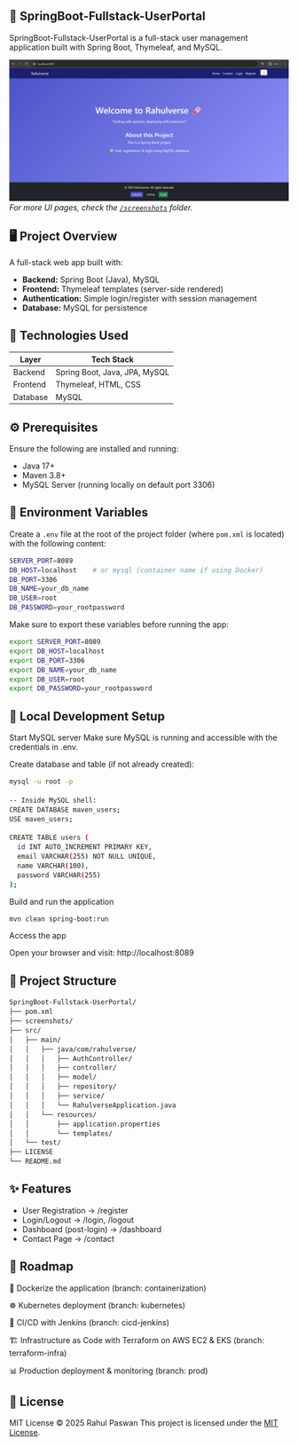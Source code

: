 ## 🚀 SpringBoot-Fullstack-UserPortal

SpringBoot-Fullstack-UserPortal is a full-stack user management application built with Spring Boot, Thymeleaf, and MySQL.

![output](screenshots/maven-home-page.png)
_For more UI pages, check the [`/screenshots`](./screenshots) folder._

## 🖥️ Project Overview

A full-stack web app built with:

- **Backend:** Spring Boot (Java), MySQL
- **Frontend:** Thymeleaf templates (server-side rendered)
- **Authentication:** Simple login/register with session management
- **Database:** MySQL for persistence

## 🧰 Technologies Used

| Layer    | Tech Stack                    |
| -------- | ----------------------------- |
| Backend  | Spring Boot, Java, JPA, MySQL |
| Frontend | Thymeleaf, HTML, CSS          |
| Database | MySQL                         |

## ⚙️ Prerequisites

Ensure the following are installed and running:

- Java 17+
- Maven 3.8+
- MySQL Server (running locally on default port 3306)

## 🔐 Environment Variables

Create a `.env` file at the root of the project folder (where `pom.xml` is located) with the following content:

```bash
SERVER_PORT=8089
DB_HOST=localhost    # or mysql (container name if using Docker)
DB_PORT=3306
DB_NAME=your_db_name
DB_USER=root
DB_PASSWORD=your_rootpassword
```

Make sure to export these variables before running the app:
```bash
export SERVER_PORT=8089
export DB_HOST=localhost
export DB_PORT=3306
export DB_NAME=your_db_name
export DB_USER=root
export DB_PASSWORD=your_rootpassword
```

## 🏁 Local Development Setup

Start MySQL server
Make sure MySQL is running and accessible with the credentials in .env.

Create database and table (if not already created):
```bash
mysql -u root -p

-- Inside MySQL shell:
CREATE DATABASE maven_users;
USE maven_users;

CREATE TABLE users (
  id INT AUTO_INCREMENT PRIMARY KEY,
  email VARCHAR(255) NOT NULL UNIQUE,
  name VARCHAR(100),
  password VARCHAR(255)
);
```

Build and run the application
```bash
mvn clean spring-boot:run
```

Access the app

Open your browser and visit:
http://localhost:8089

## 📁 Project Structure
```bash
SpringBoot-Fullstack-UserPortal/
├── pom.xml
├── screenshots/
├── src/
│   ├── main/
│   │   ├── java/com/rahulverse/
│   │   │   ├── AuthController/
│   │   │   ├── controller/
│   │   │   ├── model/
│   │   │   ├── repository/
│   │   │   ├── service/
│   │   │   └── RahulverseApplication.java
│   │   └── resources/
│   │       ├── application.properties
│   │       └── templates/
│   └── test/
├── LICENSE
└── README.md
```

## ✨ Features
- User Registration → /register  
- Login/Logout → /login, /logout  
- Dashboard (post-login) → /dashboard  
- Contact Page → /contact  

## 🔮 Roadmap

🐳 Dockerize the application (branch: containerization)

☸️ Kubernetes deployment (branch: kubernetes)

🔄 CI/CD with Jenkins (branch: cicd-jenkins)

🏗️ Infrastructure as Code with Terraform on AWS EC2 & EKS (branch: terraform-infra)

📊 Production deployment & monitoring (branch: prod)


## 📝 License

MIT License © 2025 Rahul Paswan
This project is licensed under the [MIT License](./LICENSE).
